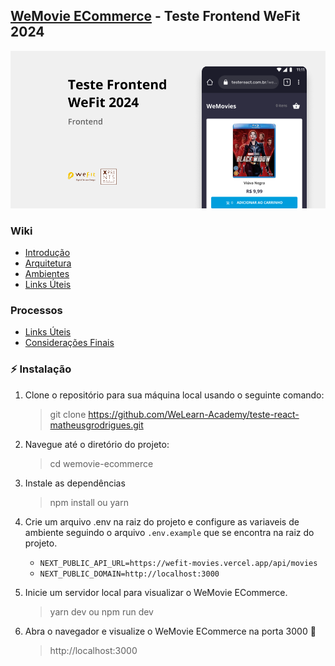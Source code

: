 ## [WeMovie ECommerce](https://wemovie-ecommerce-deploy.vercel.app/) - Teste Frontend WeFit 2024

![WeMovie ECommerce](docs/images/cover.png 'WeMovie ECommerce')

### Wiki

-   [Introdução](/docs/wiki/INTRODUCAO.md)
-   [Arquitetura](/docs/wiki/ARQUITETURA.md)
-   [Ambientes](/docs/wiki/AMBIENTES.md)
-   [Links Úteis](/docs/wiki/LINKS-UTEIS.md)

### Processos

-   [Links Úteis](/docs/processos/PLANEJAMENTO.md)
-   [Considerações Finais](/docs/processos/CONSIDERACOES-FINAIS.md)

### ⚡ Instalação

1. Clone o repositório para sua máquina local usando o seguinte comando:

    > git clone https://github.com/WeLearn-Academy/teste-react-matheusgrodrigues.git

2. Navegue até o diretório do projeto:

    > cd wemovie-ecommerce

3. Instale as dependências

    > npm install ou yarn

4. Crie um arquivo .env na raiz do projeto e configure as variaveis de ambiente seguindo o arquivo `.env.example` que se encontra na raiz do projeto.

    - `NEXT_PUBLIC_API_URL=https://wefit-movies.vercel.app/api/movies`
    - `NEXT_PUBLIC_DOMAIN=http://localhost:3000`

5. Inicie um servidor local para visualizar o WeMovie ECommerce.

    > yarn dev ou npm run dev

6. Abra o navegador e visualize o WeMovie ECommerce na porta 3000 🎉
    > http://localhost:3000
